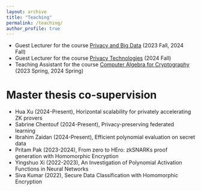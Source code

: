 ```yaml
---
layout: archive
title: "Teaching"
permalink: /teaching/
author_profile: true
---
```


- Guest Lecturer for the course [Privacy and Big Data](https://onderwijsaanbod.kuleuven.be/syllabi/e/H00Y2AE.htm#activetab=doelstellingen_idp1704352) (2023 Fall, 2024 Fall)
- Guest Lecturer for the course [Privacy Technologies](https://onderwijsaanbod.kuleuven.be/syllabi/e/H09L2AE.htm#activetab=doelstellingen_idp1445712) (2024 Fall)
- Teaching Assistant for the course [Computer Algebra for Cryptography](https://onderwijsaanbod.kuleuven.be/syllabi/e/H09L2AE.htm#activetab=doelstellingen_idp47040) (2023 Spring, 2024 Spring)

Master thesis co-supervision
======
- Hua Xu (2024-Present), Horizontal scalability for privately accelerating ZK provers
- Sabrine Chentouf (2024-Present), Privacy-preserving federated learning
- Ibrahim Zaidan (2024-Present), Efficient polynomial evaluation on secret data
- Pritam Pak (2023-2024), From zero to HEro: zkSNARKs proof generation with Homomorphic Encryption
- Yingshuo Xi (2022-2023), An Investigation of Polynomial Activation Functions in Neural Networks
- Siva Kumar (2022), Secure Data Classification with Homomorphic Encryption